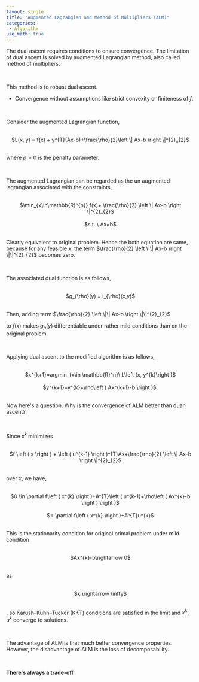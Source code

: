 ```yaml
---
layout: single
title: "Augmented Lagrangian amd Method of Multipliers (ALM)"
categories:
 - Algorithm
use_math: true
---
```

The dual ascent requires conditions to ensure convergence. The limitation of dual ascent is solved by augmented Lagrangian method, also called method of multipliers.

<br/>

This method is to robust dual ascent.
- Convergence without assumptions like strict convexity or finiteness of $f$.

<br/>

Consider the augmented Lagrangian function,

<br/>

<center>$L(x, y) = f(x) + y^{T}(Ax-b)+\frac{\rho}{2}\left \| Ax-b \right \|^{2}_{2}$</center>

<br/>

where $\rho > 0$ is the penalty parameter.

<br/>

The augmented Lagrangian can be regarded as the un augmented lagrangian associated with the constraints,

<br/>

<center>$\min_{x\in\mathbb{R}^{n}} f(x)+ \frac{\rho}{2} \left \| Ax-b \right \|^{2}_{2}$</center>

<br/>

<center>$s.t. \ Ax=b$</center>

<br/>

Clearly equivalent to original problem. Hence the both equation are same, because for any feasible $x$, the term $\frac{\rho}{2} \left \|\| Ax-b \right \|\|^{2}_{2}$ becomes zero.

<br/>

The associated dual function is as follows,

<br/>

<center>$g_{\rho}(y) = l_{\rho}(x,y)$</center>

<br/>

Then, adding term $\frac{\rho}{2} \left \|\| Ax-b \right \|\|^{2}_{2}$


to $f\left ( x \right )$ makes $g_{\rho}(y)$ differentiable under rather mild conditions than on the original problem.

<br/>

Applying dual ascent to the modified algorithm is as follows,

<br/>

<center>$x^{k+1}=argmin_{x\in \mathbb{R}^n}\ L\left (x, y^{k}\right )$</center>

<br/>

<center>$y^{k+1}=y^{k}+\rho\left ( Ax^{k+1}-b \right )$.</center>

<br/>

Now here's a question. Why is the convergence of ALM better than duan ascent?

<br/>

Since $x^{k}$ minimizes

<br/>

<center>$f \left ( x \right ) + \left ( u^{k-1} \right )^{T}Ax+\frac{\rho}{2} \left \| Ax-b \right \|^{2}_{2}$</center>

<br/>

over $x$, we have,

<br/>

<center>$0 \in \partial  f\left ( x^{k} \right )+A^{T}\left ( u^{k-1}+\rho\left ( Ax^{k}-b \right ) \right )$</center>

<br/>

<center>$= \partial  f\left ( x^{k} \right )+A^{T}u^{k}$</center>

<br/>

This is the stationarity condition for original primal problem under mild condition

<br/>

<center>$Ax^{k}-b\rightarrow 0$</center>

<br/>

as

<br/>

<center>$k \rightarrow \infty$</center>

<br/>

, so Karush–Kuhn–Tucker (KKT) conditions are satisfied in the limit and $x^{k}$, $u^{k}$ converge to solutions.

<br/>

The advantage of ALM is that much better convergence properties. However, the disadvantage of ALM is the loss of decomposability.

<br/>

**There's always a trade-off**

<br/>


